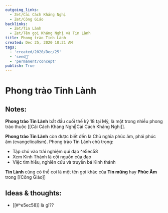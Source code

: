```yaml
---
outgoing_links:
  - Zet/Cải Cách Kháng Nghị
  - Zet/Công Giáo
backlinks:
  - Zet/Tin Lành
  - Zet/Tên gọi Kháng Nghị và Tin Lành
title: Phong trào Tinh Lành
created: Dec 25, 2020 10:21 AM
tags:
  - 'created/2020/Dec/25'
  - 'seed🥜'
  - 'permanent/concept'
publish: True
---
```

# Phong trào Tinh Lành

## Notes:
**Phong trào Tin Lành** bắt đầu cuối thế kỷ 18 tại Mỹ, là một trong nhiều phong trào thuộc [[Cải Cách Kháng Nghị|Cải Cách Kháng Nghị]]. 

**Phong trào Tin Lành** còn được biết đến là Chủ nghĩa phúc âm, phái phúc âm (evangelicalism). Phong trào Tin Lành chú trọng:

- Tập chú vào trải nghiệm qui đạo ^e5ec58
- Xem Kinh Thánh là cội nguồn của đạo
- Việc tìm hiểu, nghiên cứu và truyền bá Kinh thánh

**Tin Lành** cũng có thể coi là một tên gọi khác của **Tin mừng** hay **Phúc Âm** trong [[Công Giáo]]

## Ideas & thoughts:
- [[#^e5ec58]] là gì??

